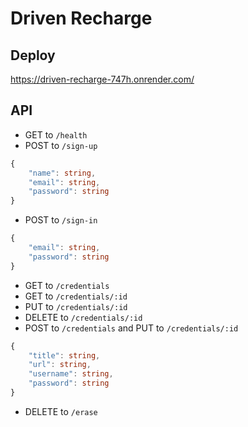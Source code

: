 # Driven Recharge

## Deploy

https://driven-recharge-747h.onrender.com/

## API

-   GET to `/health`
-   POST to `/sign-up`

```ts
{
    "name": string,
    "email": string,
    "password": string
}
```

-   POST to `/sign-in`

```ts
{
    "email": string,
    "password": string
}
```

-   GET to `/credentials`
-   GET to `/credentials/:id`
-   PUT to `/credentials/:id`
-   DELETE to `/credentials/:id`
-   POST to `/credentials` and PUT to `/credentials/:id`

```ts
{
    "title": string,
    "url": string,
    "username": string,
    "password": string
}
```

-   DELETE to `/erase`
